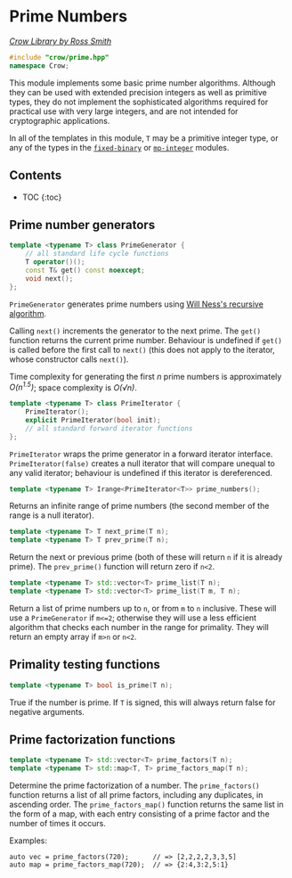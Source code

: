 # Prime Numbers

_[Crow Library by Ross Smith](index.html)_

```c++
#include "crow/prime.hpp"
namespace Crow;
```

This module implements some basic prime number algorithms. Although they can
be used with extended precision integers as well as primitive types, they do
not implement the sophisticated algorithms required for practical use with
very large integers, and are not intended for cryptographic applications.

In all of the templates in this module, `T` may be a primitive integer type,
or any of the types in the [`fixed-binary`](fixed-binary.html) or
[`mp-integer`](mp-integer.html) modules.

## Contents

* TOC
{:toc}

## Prime number generators

```c++
template <typename T> class PrimeGenerator {
    // all standard life cycle functions
    T operator()();
    const T& get() const noexcept;
    void next();
};
```

`PrimeGenerator` generates prime numbers using
[Will Ness's recursive algorithm](https://stackoverflow.com/questions/2211990/how-to-implement-an-efficient-infinite-generator-of-prime-numbers-in-python).

Calling `next()` increments the generator to the next prime. The `get()`
function returns the current prime number. Behaviour is undefined if `get()`
is called before the first call to `next()` (this does not apply to the
iterator, whose constructor calls `next()`).

Time complexity for generating the first _n_ prime numbers is approximately
_O(n<sup>1.5</sup>)_; space complexity is _O(√n)_.

```c++
template <typename T> class PrimeIterator {
    PrimeIterator();
    explicit PrimeIterator(bool init);
    // all standard forward iterator functions
};
```

`PrimeIterator` wraps the prime generator in a forward iterator interface.
`PrimeIterator(false)` creates a null iterator that will compare unequal to
any valid iterator; behaviour is undefined if this iterator is dereferenced.

```c++
template <typename T> Irange<PrimeIterator<T>> prime_numbers();
```

Returns an infinite range of prime numbers (the second member of the range is
a null iterator).

```c++
template <typename T> T next_prime(T n);
template <typename T> T prev_prime(T n);
```

Return the next or previous prime (both of these will return `n` if it is
already prime). The `prev_prime()` function will return zero if `n<2`.

```c++
template <typename T> std::vector<T> prime_list(T n);
template <typename T> std::vector<T> prime_list(T m, T n);
```

Return a list of prime numbers up to `n`, or from `m` to `n` inclusive. These
will use a `PrimeGenerator` if `m<=2`; otherwise they will use a less
efficient algorithm that checks each number in the range for primality. They
will return an empty array if `m>n` or `n<2`.

## Primality testing functions

```c++
template <typename T> bool is_prime(T n);
```

True if the number is prime. If `T` is signed, this will always return false
for negative arguments.

## Prime factorization functions

```c++
template <typename T> std::vector<T> prime_factors(T n);
template <typename T> std::map<T, T> prime_factors_map(T n);
```

Determine the prime factorization of a number. The `prime_factors()` function
returns a list of all prime factors, including any duplicates, in ascending
order. The `prime_factors_map()` function returns the same list in the form
of a map, with each entry consisting of a prime factor and the number of
times it occurs.

Examples:

    auto vec = prime_factors(720);      // => [2,2,2,2,3,3,5]
    auto map = prime_factors_map(720);  // => {2:4,3:2,5:1}

